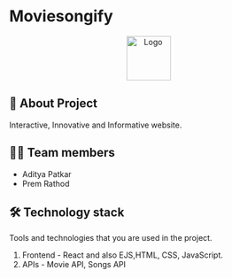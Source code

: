 # Moviesongify
<p align="center">
    <img src="" alt="Logo" width="80" height="80">
  </a>

## 🤔 About Project
Interactive, Innovative and Informative website.

## 👨‍💻 Team members
- Aditya Patkar
- Prem Rathod

## 🛠 Technology stack

Tools and technologies that you are used in the project.

1. Frontend - React and also EJS,HTML, CSS, JavaScript.
2. APIs - Movie API, Songs API

